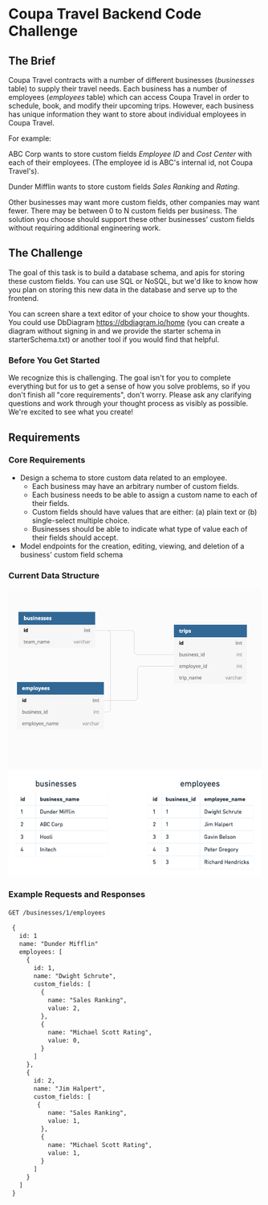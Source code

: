 # Coupa Travel Backend Code Challenge

## The Brief

Coupa Travel contracts with a number of different businesses (_businesses_ table) to supply their travel needs.  Each business has a number of employees (_employees_ table) which can access Coupa Travel in order to schedule, book, and modify their upcoming trips. However, each business has unique information they want to store about individual employees in Coupa Travel. 


For example:

ABC Corp wants to store custom fields _Employee ID_ and _Cost Center_ with each of their employees. (The employee id is ABC's internal id, not Coupa Travel's).

Dunder Mifflin wants to store custom fields _Sales Ranking_ and _Rating_. 

Other businesses may want more custom fields, other companies may want fewer.  There may be between 0 to N custom fields per business. The solution you choose should support these other businesses' custom fields without requiring additional engineering work.

## The Challenge

The goal of this task is to build a database schema, and apis for storing these custom fields. You can use SQL or NoSQL, but we'd like to know how you plan on storing this new data in the database and serve up to the frontend.

You can screen share a text editor of your choice to show your thoughts. You could use DbDiagram https://dbdiagram.io/home (you can create a diagram without signing in and we provide the starter schema in starterSchema.txt) or another tool if you would find that helpful.

### Before You Get Started

We recognize this is challenging. The goal isn't for you to complete everything but for us to get a sense of how you solve problems, so if you don't finish all "core requirements", don't worry.  Please ask any clarifying questions and work through your thought process as visibly as possible.  We're excited to see what you create!

## Requirements

### Core Requirements

- Design a schema to store custom data related to an employee.
  - Each business may have an arbitrary number of custom fields.
  - Each business needs to be able to assign a custom name to each of their fields.
  - Custom fields should have values that are either: (a) plain text or (b) single-select multiple choice. 
  - Businesses should be able to indicate what type of value each of their fields should accept.
- Model endpoints for the creation, editing, viewing, and deletion of a business' custom field schema

### Current Data Structure
![Data Model](images/data_model.png) ![Sample Data](images/sample_data.png)


### Example Requests and Responses

`GET /businesses/1/employees`

```
 {
   id: 1
   name: "Dunder Mifflin"
   employees: [
     {
       id: 1,
       name: "Dwight Schrute",
       custom_fields: [
         {
           name: "Sales Ranking",
           value: 2,
         },
         {
           name: "Michael Scott Rating",
           value: 0,
         }
       ]
     },
     {
       id: 2,
       name: "Jim Halpert",
       custom_fields: [
        {
           name: "Sales Ranking",
           value: 1,
         },
         {
           name: "Michael Scott Rating",
           value: 1,
         }
       ]
     }
   ]
 }
```
